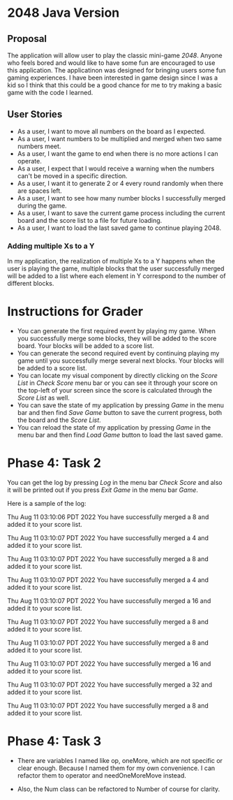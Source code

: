 # 2048 Java Version

## Proposal
The application will allow user to play the classic mini-game *2048*. Anyone who feels bored and would like to 
have some fun are encouraged to use this application. The applicatinon was designed for bringing users some fun gaming 
experiences. I have been interested in game design since I was a kid so I think that this could be a good chance for me
to try making a basic game with the code I learned. 

## User Stories
- As a user, I want to move all numbers on the board as I expected.
- As a user, I want numbers to be multiplied and merged when two same numbers meet.
- As a user, I want the game to end when there is no more actions I can operate.
- As a user, I expect that I would receive a warning when the numbers can't be moved in a specific direction.
- As a user, I want it to generate 2 or 4 every round randomly when there are spaces left.
- As a user, I want to see how many number blocks I successfully merged during the game.
- As a user, I want to save the current game process including the current board and the
score list to a file for future loading.
- As a user, I want to load the last saved game to continue playing 2048.

### Adding multiple Xs to a Y
In my application, the realization of multiple Xs to a Y happens when the user is playing the game, multiple blocks that
the user successfully merged will be added to a list where each element in Y correspond to the number of different
blocks.

# Instructions for Grader
- You can generate the first required event by playing my game. When you successfully merge some blocks, they will be 
added to the score board. Your blocks will be added to a score list.
- You can generate the second required event by continuing playing my game until you successfully merge several next 
blocks. Your blocks will be added to a score list.
- You can locate my visual component by directly clicking on the *Score List* in *Check Score* menu bar or you can see 
it through your score on the top-left of your screen since the score is calculated through the *Score List* as well.
- You can save the state of my application by pressing *Game* in the menu bar and then find *Save Game* button to save 
the current progress, both the board and the *Score List*.
- You can reload the state of my application by pressing *Game* in the menu bar and then find *Load Game* button to load
the last saved game.


# Phase 4: Task 2
You can get the log by pressing *Log* in the menu bar *Check Score* and also it will be printed
out if you press *Exit Game* in the menu bar *Game*.

Here is a sample of the log:

Thu Aug 11 03:10:06 PDT 2022
You have successfully merged a 8 and added it to your score list.

Thu Aug 11 03:10:07 PDT 2022
You have successfully merged a 4 and added it to your score list.

Thu Aug 11 03:10:07 PDT 2022
You have successfully merged a 8 and added it to your score list.

Thu Aug 11 03:10:07 PDT 2022
You have successfully merged a 4 and added it to your score list.

Thu Aug 11 03:10:07 PDT 2022
You have successfully merged a 16 and added it to your score list.

Thu Aug 11 03:10:07 PDT 2022
You have successfully merged a 8 and added it to your score list.

Thu Aug 11 03:10:07 PDT 2022
You have successfully merged a 8 and added it to your score list.

Thu Aug 11 03:10:07 PDT 2022
You have successfully merged a 16 and added it to your score list.

Thu Aug 11 03:10:07 PDT 2022
You have successfully merged a 32 and added it to your score list.

Thu Aug 11 03:10:07 PDT 2022
You have successfully merged a 8 and added it to your score list.

# Phase 4: Task 3
- There are variables I named like op, oneMore, which are not specific or clear enough.
Because I named them for my own convenience. I can refactor them to operator and needOneMoreMove instead.

- Also, the Num class can be refactored to Number of course for clarity.